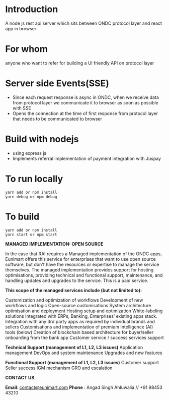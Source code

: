 <!--
 Copyright (C) 2022 Eunimart Omnichannel Pvt Ltd. (www.eunimart.com)
 All rights reserved.
 This program is free software: you can redistribute it and/or modify
 it under the terms of the GNU Lesser General Public License v3.0 as published by
 the Free Software Foundation, either version 3 of the License, or
 (at your option) any later version.
 This program is distributed in the hope that it will be useful,
 but WITHOUT ANY WARRANTY; without even the implied warranty of
 MERCHANTABILITY or FITNESS FOR A PARTICULAR PURPOSE.  See the
 GNU Lesser General Public License v3.0 for more details.
 You should have received a copy of the GNU Lesser General Public License v3.0
 along with this program.  If not, see <https://www.gnu.org/licenses/lgpl-3.0.html/>.
-->
# Introduction
A node js rest api server which sits between ONDC protocol layer and react app in browser

# For whom
anyone who want to refer for building a UI friendly API on protocol layer

# Server side Events(SSE)
- Since each request response is async in ONDC, when we receive data from protocol layer we communicate it to browser as soon as possible with SSE
- Opens the connection at the time of first response from protocol layer that needs to be communicated to browser

# Build with nodejs
- using express js
- Implements referral implementation of payment integration with Juspay

# To run locally
```
yarn add or npm install
yarn debug or npm debug
```

# To build
```
yarn add or npm install
yarn start or npm start
```
<b>MANAGED IMPLEMENTATION: OPEN SOURCE</b>

In the case that RAI requires a Managed implementation of the ONDC apps, Eunimart offers this service for enterprises that want to use open source software, but don't have the resources or expertise to manage the service themselves. The managed implementation provides support for hosting optimisations, providing technical and functional support, maintenance, and handling updates and upgrades to the service. This is a paid service.

 <b>This scope of the managed services include (but not limited to):</b>

Customization and optimization of workflows
Development of new workflows and logic
Open-source customisations
System architecture optimisation and deployment
Hosting setup and optimization
White-labeling solutions
Integrated with ERPs, Banking, Enterprises’ existing apps stack.
Integration with any 3rd party apps as required by individual brands and sellers
Customisations and implementation of premium  Intelligence (AI) tools (below)
Creation of blockchain based architecture for buyer/seller onboarding from the bank app
Customer service  / success services support

<b>Technical Support (management of L1, L2, L3 issues)</b>
Application management
DevOps and system maintenance
Upgrades and new features

<b>Functional Support (management of L1, L2, L3 issues)</b>
Customer support
Seller success
IGM mechanism
GRO and escalation 

<b>CONTACT US</b>

<b>Email</b>: contact@eunimart.com 
<b>Phone</b> : Angad Singh Ahluwalia // +91 98453 43210



